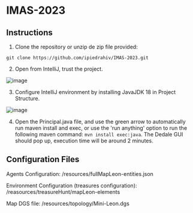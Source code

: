 # IMAS-2023

## Instructions

1. Clone the repository or unzip de zip file provided:

`git clone https://github.com/ipiedrahiv/IMAS-2023.git`

2. Open from IntelliJ, trust the project.

![image](https://github.com/ipiedrahiv/IMAS-2023/assets/46933373/bccde59d-2fee-4d2e-8c49-7cfba766873f)

3. Configure IntelliJ environment by installing JavaJDK 18 in Project Structure.

![image](https://github.com/ipiedrahiv/IMAS-2023/assets/46933373/0009687e-659e-4ffb-acf0-1f35051210ce)

4. Open the Principal.java file, and use the green arrow to automatically run maven install and exec, or use the 'run anything' option to run the following maven command: `mvn install exec:java`. The Dedale GUI should pop up, execution time will be around 2 minutes.


## Configuration Files

Agents Configuration: /resources/fullMapLeon-entities.json

Environment Configuration (treasures configuration): /reasources/treasureHunt/mapLeon-elements

Map DGS file: /resources/topology/Mini-Leon.dgs

